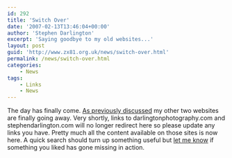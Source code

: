 ```yaml
---
id: 292
title: 'Switch Over'
date: '2007-02-13T13:46:04+00:00'
author: 'Stephen Darlington'
excerpt: 'Saying goodbye to my old websites...'
layout: post
guid: 'http://www.zx81.org.uk/news/switch-over.html'
permalink: /news/switch-over.html
categories:
    - News
tags:
    - Links
    - News
---
```


The day has finally come. [As previously discussed](http://www.zx81.org.uk/news/consolidation.html "Vanishing websites") my other two websites are finally going away. Very shortly, links to darlingtonphotography.com and stephendarlington.com will no longer redirect here so please update any links you have. Pretty much all the content available on those sites is now here. A quick search should turn up something useful but [let me know](/about/contact-me/ "Contact me") if something you liked has gone missing in action.